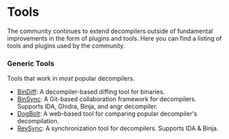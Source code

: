 # Tools
The community continues to extend decompilers outside of fundamental improvements in the form of plugins and tools.
Here you can find a listing of tools and plugins used by the community. 

### Generic Tools
Tools that work in _most_ popular decompilers.

- [BinDiff](https://github.com/google/bindiff): A decompiler-based diffing tool for binaries.
- [BinSync](https://binsync.net): A Git-based collaboration framework for decompilers. Supports IDA, Ghidra, Binja, and angr decompiler.
- [DogBolt](https://dogbolt.org/): A web-based tool for comparing popular decompiler's decompilation.
- [RevSync](https://github.com/lunixbochs/revsync): A synchronization tool for decompilers. Supports IDA & Binja. 
